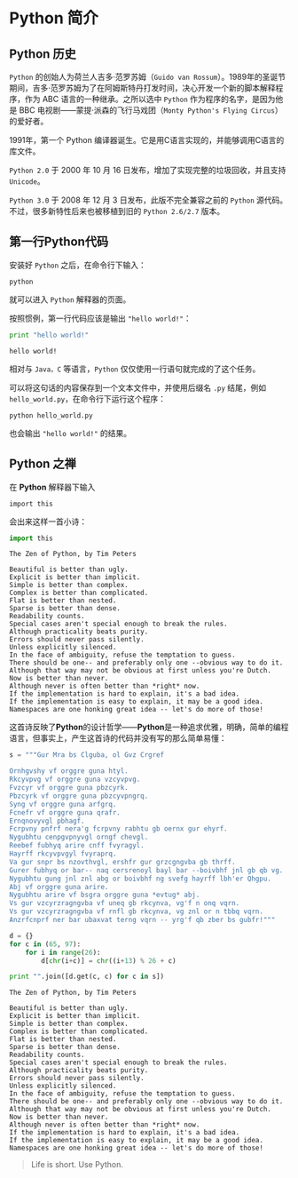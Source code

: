 # Python 简介

## **Python** 历史

`Python` 的创始人为荷兰人吉多·范罗苏姆（`Guido van Rossum`）。1989年的圣诞节期间，吉多·范罗苏姆为了在阿姆斯特丹打发时间，决心开发一个新的脚本解释程序，作为 ABC 语言的一种继承。之所以选中 `Python` 作为程序的名字，是因为他是 BBC 电视剧——蒙提·派森的飞行马戏团（`Monty Python's Flying Circus`）的爱好者。

1991年，第一个 Python 编译器诞生。它是用C语言实现的，并能够调用C语言的库文件。

`Python 2.0` 于 2000 年 10 月 16 日发布，增加了实现完整的垃圾回收，并且支持 `Unicode`。

`Python 3.0` 于 2008 年 12 月 3 日发布，此版不完全兼容之前的 `Python` 源代码。不过，很多新特性后来也被移植到旧的 `Python 2.6/2.7` 版本。

## 第一行Python代码

安装好 `Python` 之后，在命令行下输入：

    python

就可以进入 `Python` 解释器的页面。

按照惯例，第一行代码应该是输出 `"hello world!"`：


```python
print "hello world!"
```

    hello world!


相对与 `Java，C` 等语言，`Python` 仅仅使用一行语句就完成的了这个任务。

可以将这句话的内容保存到一个文本文件中，并使用后缀名 `.py` 结尾，例如 `hello_world.py`，在命令行下运行这个程序：

    python hello_world.py

也会输出 `"hello world!"` 的结果。

## Python 之禅

在 **Python** 解释器下输入 

```import this```

会出来这样一首小诗：


```python
import this
```

    The Zen of Python, by Tim Peters
    
    Beautiful is better than ugly.
    Explicit is better than implicit.
    Simple is better than complex.
    Complex is better than complicated.
    Flat is better than nested.
    Sparse is better than dense.
    Readability counts.
    Special cases aren't special enough to break the rules.
    Although practicality beats purity.
    Errors should never pass silently.
    Unless explicitly silenced.
    In the face of ambiguity, refuse the temptation to guess.
    There should be one-- and preferably only one --obvious way to do it.
    Although that way may not be obvious at first unless you're Dutch.
    Now is better than never.
    Although never is often better than *right* now.
    If the implementation is hard to explain, it's a bad idea.
    If the implementation is easy to explain, it may be a good idea.
    Namespaces are one honking great idea -- let's do more of those!


这首诗反映了**Python**的设计哲学——**Python**是一种追求优雅，明确，简单的编程语言，但事实上，产生这首诗的代码并没有写的那么简单易懂：


```python
s = """Gur Mra bs Clguba, ol Gvz Crgref

Ornhgvshy vf orggre guna htyl.
Rkcyvpvg vf orggre guna vzcyvpvg.
Fvzcyr vf orggre guna pbzcyrk.
Pbzcyrk vf orggre guna pbzcyvpngrq.
Syng vf orggre guna arfgrq.
Fcnefr vf orggre guna qrafr.
Ernqnovyvgl pbhagf.
Fcrpvny pnfrf nera'g fcrpvny rabhtu gb oernx gur ehyrf.
Nygubhtu cenpgvpnyvgl orngf chevgl.
Reebef fubhyq arire cnff fvyragyl.
Hayrff rkcyvpvgyl fvyraprq.
Va gur snpr bs nzovthvgl, ershfr gur grzcgngvba gb thrff.
Gurer fubhyq or bar-- naq cersrenoyl bayl bar --boivbhf jnl gb qb vg.
Nygubhtu gung jnl znl abg or boivbhf ng svefg hayrff lbh'er Qhgpu.
Abj vf orggre guna arire.
Nygubhtu arire vf bsgra orggre guna *evtug* abj.
Vs gur vzcyrzragngvba vf uneq gb rkcynva, vg'f n onq vqrn.
Vs gur vzcyrzragngvba vf rnfl gb rkcynva, vg znl or n tbbq vqrn.
Anzrfcnprf ner bar ubaxvat terng vqrn -- yrg'f qb zber bs gubfr!"""

d = {}
for c in (65, 97):
    for i in range(26):
        d[chr(i+c)] = chr((i+13) % 26 + c)

print "".join([d.get(c, c) for c in s])
```

    The Zen of Python, by Tim Peters
    
    Beautiful is better than ugly.
    Explicit is better than implicit.
    Simple is better than complex.
    Complex is better than complicated.
    Flat is better than nested.
    Sparse is better than dense.
    Readability counts.
    Special cases aren't special enough to break the rules.
    Although practicality beats purity.
    Errors should never pass silently.
    Unless explicitly silenced.
    In the face of ambiguity, refuse the temptation to guess.
    There should be one-- and preferably only one --obvious way to do it.
    Although that way may not be obvious at first unless you're Dutch.
    Now is better than never.
    Although never is often better than *right* now.
    If the implementation is hard to explain, it's a bad idea.
    If the implementation is easy to explain, it may be a good idea.
    Namespaces are one honking great idea -- let's do more of those!


> Life is short. Use Python.
